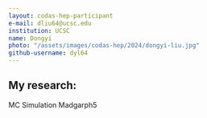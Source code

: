 ```yaml
---
layout: codas-hep-participant
e-mail: dliu64@ucsc.edu
institution: UCSC
name: Dongyi
photo: "/assets/images/codas-hep/2024/dongyi-liu.jpg"
github-username: dyl64
---
```

## My research:
MC Simulation Madgarph5


